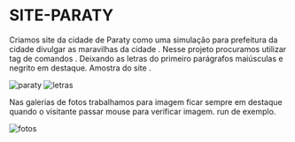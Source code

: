 # SITE-PARATY
Criamos site da cidade de Paraty como uma simulação para prefeitura da cidade divulgar as maravilhas da cidade . Nesse projeto procuramos utilizar tag de comandos .
Deixando as letras do primeiro parágrafos  maiúsculas e negrito em destaque.
Amostra do site .

![paraty](https://user-images.githubusercontent.com/106616102/179510809-25e20936-545e-4463-9ad4-c56e246039ed.PNG)  ![letras](https://user-images.githubusercontent.com/106616102/179511618-4401f5ac-4922-48e6-bc28-a00d77a4507f.PNG)

 Nas galerias de fotos trabalhamos para imagem ficar sempre em destaque quando o visitante passar mouse para verificar imagem.
run de exemplo.

![fotos](https://user-images.githubusercontent.com/106616102/179511442-691e6657-3a4b-474e-b58a-81e890ebc181.PNG)




